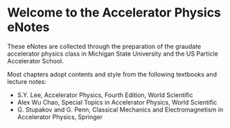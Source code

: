 # Welcome to the Accelerator Physics eNotes

These eNotes are collected through the preparation of the graudate accelerator physics class in Michigan State University and the US Particle Accelerator School. 

Most chapters adopt contents and style from the following textbooks and lecture notes:
* S.Y. Lee, Accelerator Physics, Fourth Edition, World Scientific
* Alex Wu Chao, Special Topics in Accelerator Physics, World Scientific
* G. Stupakov and G. Penn, Classical Mechanics and Electromagnetism in Accelerator Physics, Springer

```{tableofcontents}
```
